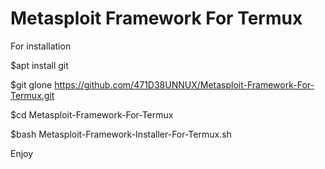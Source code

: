 # Metasploit Framework For Termux

For installation

$apt install git

$git glone https://github.com/471D38UNNUX/Metasploit-Framework-For-Termux.git

$cd Metasploit-Framework-For-Termux

$bash Metasploit-Framework-Installer-For-Termux.sh


Enjoy
